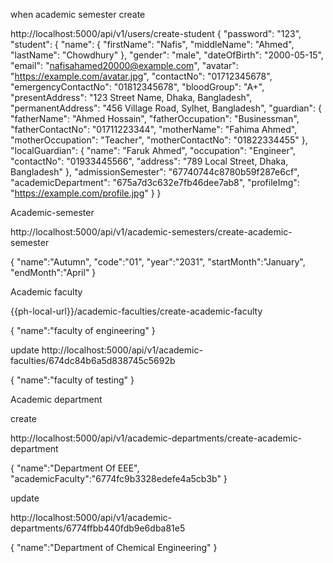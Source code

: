 
when academic semester create

http://localhost:5000/api/v1/users/create-student
{
  "password": "123",
  "student": {
    "name": {
      "firstName": "Nafis",
      "middleName": "Ahmed",
      "lastName": "Chowdhury"
    },
    "gender": "male",
    "dateOfBirth": "2000-05-15",
    "email": "nafisahamed20000@example.com",
    "avatar": "https://example.com/avatar.jpg",
    "contactNo": "01712345678",
    "emergencyContactNo": "01812345678",
    "bloodGroup": "A+",
    "presentAddress": "123 Street Name, Dhaka, Bangladesh",
    "permanentAddress": "456 Village Road, Sylhet, Bangladesh",
    "guardian": {
      "fatherName": "Ahmed Hossain",
      "fatherOccupation": "Businessman",
      "fatherContactNo": "01711223344",
      "motherName": "Fahima Ahmed",
      "motherOccupation": "Teacher",
      "motherContactNo": "01822334455"
    },
    "localGuardian": {
      "name": "Faruk Ahmed",
      "occupation": "Engineer",
      "contactNo": "01933445566",
      "address": "789 Local Street, Dhaka, Bangladesh"
    },
    "admissionSemester": "67740744c8780b59f287e6cf",
    "academicDepartment": "675a7d3c632e7fb46dee7ab8",
    "profileImg": "https://example.com/profile.jpg"
  }
}

Academic-semester

http://localhost:5000/api/v1/academic-semesters/create-academic-semester

{
    "name":"Autumn",
    "code":"01",
    "year":"2031",
    "startMonth":"January",
    "endMonth":"April"
}

Academic faculty 

{{ph-local-url}}/academic-faculties/create-academic-faculty

{
    "name":"faculty of engineering"
}

update
http://localhost:5000/api/v1/academic-faculties/674dc84b6a5d838745c5692b


{
    "name":"faculty of testing"
}

Academic department

create

http://localhost:5000/api/v1/academic-departments/create-academic-department

{
    "name":"Department Of EEE",
    "academicFaculty":"6774fc9b3328edefe4a5cb3b"
}

update

http://localhost:5000/api/v1/academic-departments/6774ffbb440fdb9e6dba81e5

{
    "name":"Department of Chemical Engineering"
}

